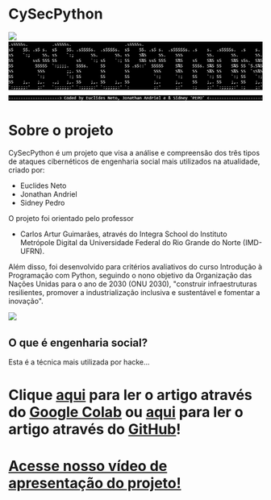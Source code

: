 # **CySecPython**
<img src="https://github.com/sidneypepo/cysecpython/blob/master/files/intro.gif" width="650"/>

<img src="https://github.com/sidneypepo/cysecpython/blob/master/files/logo.png"/>

# **Sobre o projeto**

CySecPython é um projeto que visa a análise e compreensão dos três tipos de ataques cibernéticos de engenharia social mais utilizados na atualidade, criado por: 
*   Euclides Neto
*   Jonathan Andriel
*   Sidney Pedro

O projeto foi orientado pelo professor 
*   Carlos Artur Guimarães, através do Integra School do Instituto Metrópole Digital da Universidade Federal do Rio Grande do Norte (IMD-UFRN). 

Além disso, foi desenvolvido para critérios avaliativos do curso Introdução à Programação com Python, seguindo o nono objetivo da Organização das Nações Unidas para o ano de 2030 (ONU 2030), "construir infraestruturas resilientes, promover a industrialização inclusiva e sustentável e fomentar a inovação". 

<img src="https://hongkong.imd.ufrn.br/filemanagerportal/source/2020/Integra_School.png" width="600"/>

## O que é engenharia social?
Esta é a técnica mais utilizada por hacke...

# Clique [aqui](https://drive.google.com/drive/folders/1iuNRe0AdMUQ-J_UjcwlIS7zK2EFxu2Gz?usp=sharing) para ler o artigo através do [Google Colab](https://drive.google.com/drive/folders/1iuNRe0AdMUQ-J_UjcwlIS7zK2EFxu2Gz?usp=sharing) ou [aqui](https://github.com/sidneypepo/cysecpython/blob/master/cysecpython.ipynb) para ler o artigo através do [GitHub](https://github.com/sidneypepo/cysecpython/blob/master/cysecpython.ipynb)!
# [Acesse nosso vídeo de apresentação do projeto!](https://youtube.com/watch?v=bKj17RG62HQ)
